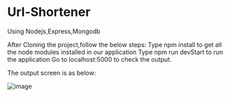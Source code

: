 # Url-Shortener
Using Nodejs,Express,Mongodb


After Cloning the project,follow the below steps:
Type npm install to get all the node modules installed in our application
Type npm run devStart to run the application
Go to localhost:5000 to check the output.

The output screen is as below:

![image](https://user-images.githubusercontent.com/64947906/92997362-4ef2ed00-f530-11ea-9911-c72dee2096a3.png)
